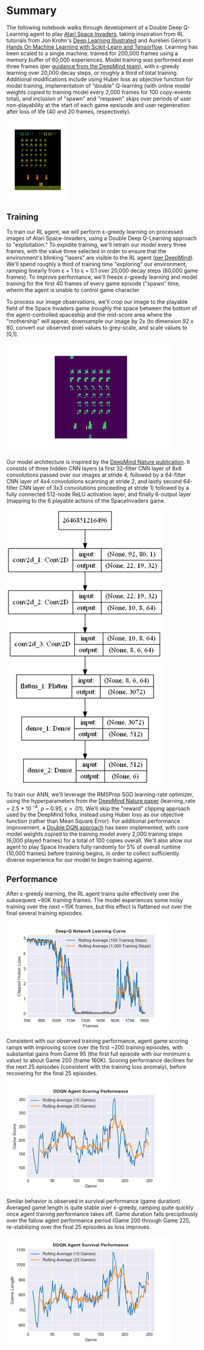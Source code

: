 # Summary
The following notebook walks through development of a Double Deep Q-Learning agent to play [Atari Space Invaders](https://gym.openai.com/envs/SpaceInvaders-v0/), taking inspiration from RL tutorials from Jon Krohn's [Deep Learning Illustrated](https://github.com/the-deep-learners/deep-learning-illustrated/blob/master/notebooks/cartpole_dqn.ipynb) and Aurélien Géron's [Hands On Machine Learning with Scikit-Learn and Tensorflow](https://github.com/ageron/handson-ml/blob/master/16_reinforcement_learning.ipynb). Learning has been scaled to a single machine, trained for 200,000 frames using a memory buffer of 60,000 experiences. Model training was performed ever three frames (per [guidance from the DeepMind team](https://www.cs.toronto.edu/~vmnih/docs/dqn.pdf)), with ε-greedy learning over 20,000 decay steps, or roughly a third of total training. Additional modifications include using Huber loss as objective function for model training, implementatoin of "double" Q-learning (with online model weights copied to training model every 2,000 frames for 100 copy-events total), and inclusion of "spawn" and "respawn" skips over periods of user non-playability at the start of each game epsisode and user regeneration after loss of life (40 and 20 frames, respectively).

![Space Invaders Game Run](https://raw.githubusercontent.com/hustlerbb19/Space-Invaders/master/Assets/game_run.gif)

## Training
To train our RL agent, we will perform ε-greedy learning on processed images of Atari Space-Invaders, using a Double Deep Q-Learning approach to "exploitation." To expidite training, we'll retrain our model every three frames, with the value three selected in order to ensure that the environment's blinking "lasers" are visible to the RL agent ([per DeepMind](https://www.cs.toronto.edu/~vmnih/docs/dqn.pdf)).  We'll spend roughly a third of training time "exploring" our environment, ramping linearly from ε  = 1 to ε = 0.1 over 20,000 decay steps (60,000 game frames). To improve performance, we'll freeze ε-greedy learning and model training for the first 40 frames of every game episode ("spawn" time, wherin the agent is unable to control game character

To process our image observations, we'll crop our image to the playable field of the Space Invaders game (roughly the space between the bottom of the agent-controlled spaceship and the mid-score area where the "mothership" will appear, downsample our image by 2x (to dimension 92 x 80, convert our observed pixel values to grey-scale, and scale values to [0,1].

![Processed Screen Image](https://raw.githubusercontent.com/hustlerbb19/Space-Invaders/master/Assets/Processed%20Screen%20Image.png)

Our model architecture is inspired by the [DeepMind Nature publication](https://storage.googleapis.com/deepmind-media/dqn/DQNNaturePaper.pdf). It consists of three hidden CNN layers (a first 32-filter CNN layer of 8x8 convolutions passed over our images at stride 4, followed by a 64-filter CNN layer of 4x4 convolutions scanning at stride 2, and lastly second 64-filter CNN layer of 3x3 convolutions proceeding at stride 1) followed by a fully connected 512-node ReLU activation layer, and finally  6-output layer (mapping to the 6 playable actions  of the SpaceInvaders game.

![ANN Arhcitecture](https://raw.githubusercontent.com/hustlerbb19/Space-Invaders/master/DDQN_model_output/ANN_architecture.png)

To train our ANN, we'll leverage the RMSProp SGD learning-rate optimizer, using the hyperparameters from the [DeepMind Nature paper](https://storage.googleapis.com/deepmind-media/dqn/DQNNaturePaper.pdf) (learning_rate = 2.5 * 10 <sup>-4</sup>, ρ = 0.95, ε = .01). We'll skip the "reward" clipping approach used by the DeepMind folks, instead using Huber loss as our objective function (rather than Mean Square Error). For additional performance improvement, a [Double DQN approach](https://arxiv.org/pdf/1509.06461.pdf) has been implemented, with core model weights copied to the training model every 2,000 training steps (6,000 played frames) for a total of 100 copies overall. We'll also allow our agent to play Space Invaders fully randomly for 5% of overall runtime (10,000 frames) before training begins, in order to collect sufficiently diverse experience for our model to begin training against.
## Performance
After ε-greedy learning, the RL agent trains quite effectively over the subsequent ~90K training frames. The model experiences some noisy training over the next ~15K frames, but this effect is flattened out over the final several training episodes.

![Learning Curve](https://raw.githubusercontent.com/hustlerbb19/Space-Invaders/master/Assets/Clipped%20Learning%20Curve.png)

Consistent with our observed training performance, agent game scoring ramps with improving score over the first ~200 training episodes, with substantial gains from Game 95 (the first full episode with our minimum ε value) to about Game 200 (frame 160K). Scoring performance declines for the next 25 episodes (consistent with the training loss anomaly), before recovering for the final 25 episodes. 

![Scoring Curve](https://raw.githubusercontent.com/hustlerbb19/Space-Invaders/master/Assets/Scoring%20Curve.png)

Similar behavior is observed in survival performance (game duration). Averaged game length is quite stable over ε-greedy, ramping quite quickly once agent training performance takes off. Game duration falls precipitously over the fallow agent performance period (Game 200 through Game 225, re-stabilizing over the final 25 episodes as loss improves.

![Survival Curve](https://raw.githubusercontent.com/hustlerbb19/Space-Invaders/master/Assets/Survival%20Curve.png)
